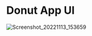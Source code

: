 # Donut App UI

![Screenshot_20221113_153659](https://user-images.githubusercontent.com/17445183/201543612-214e536c-3136-4b50-a1ca-dfe2b4a314d5.png)
